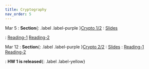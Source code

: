 ```yaml
---
title: Cryptography
nav_order: 5
---
```


Mar 5
: **Section**{: .label .label-purple }[Crypto 1/2](#)
  : [Slides](#) 
  
: [Reading-1](https://www.cybok.org/media/downloads/Applied_Cryptography_v1.0.0.pdf) [Reading-2](https://textbook.cs161.org/crypto/)

Mar 12
: **Section**{: .label .label-purple }[Crypto 2/2](#)
  : [Slides](#) 
: [Reading-1](https://arxiv.org/abs/2005.12273) [Reading-2](https://eprint.iacr.org/2023/485)

: **HW 1 is released**{: .label .label-yellow}
